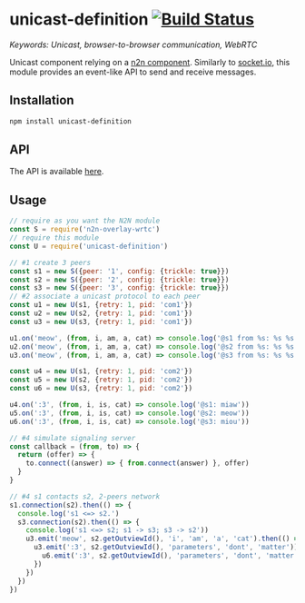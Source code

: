 # unicast-definition [![Build Status](https://travis-ci.org/RAN3D/unicast-definition.svg?branch=master)](https://travis-ci.org/RAN3D/unicast-definition)

<i>Keywords: Unicast, browser-to-browser communication, WebRTC</i>

Unicast component relying on a [n2n component](https://github.com/ran3d/n2n-overlay-wrtc). Similarly to
[socket.io](https://socket.io), this module provides an event-like API to send
and receive messages.

## Installation

```bash
npm install unicast-definition
```

## API

The API is available [here](https://ran3d.github.io/unicast-definition/).

## Usage

```javascript
// require as you want the N2N module
const S = require('n2n-overlay-wrtc')
// require this module
const U = require('unicast-definition')

// #1 create 3 peers
const s1 = new S({peer: '1', config: {trickle: true}})
const s2 = new S({peer: '2', config: {trickle: true}})
const s3 = new S({peer: '3', config: {trickle: true}})
// #2 associate a unicast protocol to each peer
const u1 = new U(s1, {retry: 1, pid: 'com1'})
const u2 = new U(s2, {retry: 1, pid: 'com1'})
const u3 = new U(s3, {retry: 1, pid: 'com1'})

u1.on('meow', (from, i, am, a, cat) => console.log('@s1 from %s: %s %s %s %s', from, i, am, a, cat))
u2.on('meow', (from, i, am, a, cat) => console.log('@s2 from %s: %s %s %s %s', from, i, am, a, cat))
u3.on('meow', (from, i, am, a, cat) => console.log('@s3 from %s: %s %s %s %s', from, i, am, a, cat))

const u4 = new U(s1, {retry: 1, pid: 'com2'})
const u5 = new U(s2, {retry: 1, pid: 'com2'})
const u6 = new U(s3, {retry: 1, pid: 'com2'})

u4.on(':3', (from, i, is, cat) => console.log('@s1: miaw'))
u5.on(':3', (from, i, is, cat) => console.log('@s2: meow'))
u6.on(':3', (from, i, is, cat) => console.log('@s3: miou'))

// #4 simulate signaling server
const callback = (from, to) => {
  return (offer) => {
    to.connect((answer) => { from.connect(answer) }, offer)
  }
}

// #4 s1 contacts s2, 2-peers network
s1.connection(s2).then(() => {
  console.log('s1 <=> s2.')
  s3.connection(s2).then(() => {
    console.log('s1 <=> s2; s1 -> s3; s3 -> s2'))
    u3.emit('meow', s2.getOutviewId(), 'i', 'am', 'a', 'cat').then(() => {
      u3.emit(':3', s2.getOutviewId(), 'parameters', 'dont', 'matter')).then(() => {
        u6.emit(':3', s2.getOutviewId(), 'parameters', 'dont', 'matter')
      })
    })
  })
})

